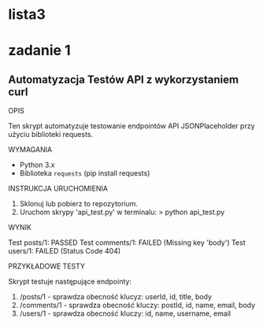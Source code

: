 # lista3
# zadanie 1
## Automatyzacja Testów API z wykorzystaniem curl

OPIS

  Ten skrypt automatyzuje testowanie endpointów API JSONPlaceholder przy użyciu biblioteki requests.

WYMAGANIA
  - Python 3.x
  - Biblioteka `requests` (pip install requests)

INSTRUKCJA URUCHOMIENIA
  1. Sklonuj lub pobierz to repozytorium.
  2. Uruchom skrypy 'api_test.py' w terminalu:
    > python api_test.py

WYNIK

  Test posts/1: PASSED
  Test comments/1: FAILED (Missing key 'body')
  Test users/1: FAILED (Status Code 404)

PRZYKŁADOWE TESTY

  Skrypt testuje następujące endpointy:
  1. /posts/1 - sprawdza obecność klucyz: userId, id, title, body
  2. /comments/1 - sprawdza obecność kluczy: postId, id, name, email, body
  3. /users/1 - sprawdza obecność kluczy: id, name, username, email
